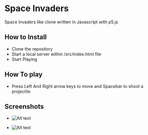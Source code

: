 # Space Invaders
 Space Invaders like clone written in Javascript with p5.js
## How to Install
- Clone the repository
- Start a local server within /src/index.html file
- Start Playing

## How To play
- Press Left And Right arrow keys to move and Spacebar to shoot a projectile

## Screenshots
- ![Alt text](https://github.com/oezguerbalataci/Space-Invaders/blob/main/src/images/screenshot.png "Gameplay")

- ![Alt text](https://github.com/oezguerbalataci/Space-Invaders/blob/main/src/images/screenshot2.png "Gameplay")